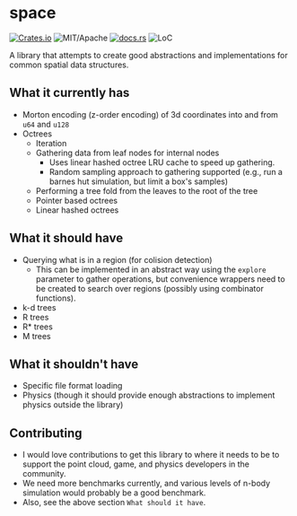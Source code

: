 # space

[![Crates.io][ci]][cl] ![MIT/Apache][li] [![docs.rs][di]][dl] ![LoC][lo]

[ci]: https://img.shields.io/crates/v/space.svg
[cl]: https://crates.io/crates/space/

[li]: https://img.shields.io/crates/l/specs.svg?maxAge=2592000

[di]: https://docs.rs/space/badge.svg
[dl]: https://docs.rs/space/

[lo]: https://tokei.rs/b1/github/vadixidav/space?category=code

A library that attempts to create good abstractions and implementations for common spatial data structures.

## What it currently has

- Morton encoding (z-order encoding) of 3d coordinates into and from `u64` and `u128`
- Octrees
  - Iteration
  - Gathering data from leaf nodes for internal nodes
    - Uses linear hashed octree LRU cache to speed up gathering.
    - Random sampling approach to gathering supported (e.g., run a barnes hut simulation, but limit a box's samples)
  - Performing a tree fold from the leaves to the root of the tree
  - Pointer based octrees
  - Linear hashed octrees

## What it should have

- Querying what is in a region (for colision detection)
  - This can be implemented in an abstract way using the `explore` parameter to gather operations, but convenience wrappers need to be created to search over regions (possibly using combinator functions).
- k-d trees
- R trees
- R* trees
- M trees

## What it shouldn't have

- Specific file format loading
- Physics (though it should provide enough abstractions to implement physics outside the library)

## Contributing

- I would love contributions to get this library to where it needs to be to support the point cloud, game,
    and physics developers in the community.
- We need more benchmarks currently, and various levels of n-body simulation would probably be a good benchmark.
- Also, see the above section `What should it have`.

